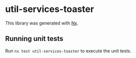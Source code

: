 # util-services-toaster

This library was generated with [Nx](https://nx.dev).

## Running unit tests

Run `nx test util-services-toaster` to execute the unit tests.
